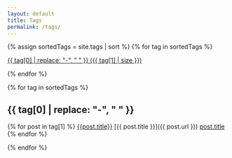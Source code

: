 ```yaml
---
layout: default
title: Tags
permalink: /tags/
---
```


{% assign sortedTags = site.tags | sort %}
{% for tag in sortedTags %}

  <a href="#{{tag[0]}}">{{ tag[0] | replace: "-", "&nbsp;" }}&nbsp;({{ tag[1] | size }})</a>

{% endfor %}

{% for tag in sortedTags %}

  <h2 id="{{ tag[0] }}">{{ tag[0] | replace: "-", "&nbsp;" }}</h2>
  
  {% for post in tag[1] %}
<a href="{{ post.url }}" title="{{ post.title }}">{{post.title}}</a>
[{{ post.title }}]({{ post.url }})
[post.title](post.url)
  {% endfor %}

{% endfor %}
